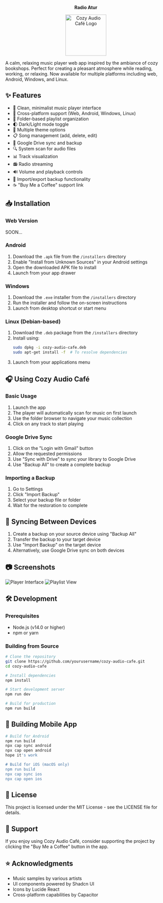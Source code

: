 <p align="center"><b> Radio Atur </b></p>

<p align="center">
  <img src="/public/app-icon-animated.gif" alt="Cozy Audio Café Logo" width="128" height="128" />
</p>

A calm, relaxing music player web app inspired by the ambiance of cozy bookshops. Perfect for creating a pleasant atmosphere while reading, working, or relaxing. Now available for multiple platforms including web, Android, Windows, and Linux.

## ✨ Features

- 🎵 Clean, minimalist music player interface
- 📱 Cross-platform support (Web, Android, Windows, Linux)
- 📁 Folder-based playlist organization
- 🌓 Dark/Light mode toggle
- 🎨 Multiple theme options
- 📋 Song management (add, delete, edit)
- 🔄 Google Drive sync and backup
- 🔍 System scan for audio files
- 📊 Track visualization
- 📻 Radio streaming
- 🔊 Volume and playback controls
- 💾 Import/export backup functionality
- ☕ "Buy Me a Coffee" support link

## 📥 Installation

### Web Version
SOON...

### Android
1. Download the `.apk` file from the `/installers` directory
2. Enable "Install from Unknown Sources" in your Android settings
3. Open the downloaded APK file to install
4. Launch from your app drawer

### Windows
1. Download the `.exe` installer from the `/installers` directory
2. Run the installer and follow the on-screen instructions
3. Launch from desktop shortcut or start menu

### Linux (Debian-based)
1. Download the `.deb` package from the `/installers` directory
2. Install using:
   ```bash
   sudo dpkg -i cozy-audio-cafe.deb
   sudo apt-get install -f  # To resolve dependencies
   ```
3. Launch from your applications menu

## 🎧 Using Cozy Audio Café

### Basic Usage
1. Launch the app
2. The player will automatically scan for music on first launch
3. Use the folder browser to navigate your music collection
4. Click on any track to start playing

### Google Drive Sync
1. Click on the "Login with Gmail" button
2. Allow the requested permissions
3. Use "Sync with Drive" to sync your library to Google Drive
4. Use "Backup All" to create a complete backup

### Importing a Backup
1. Go to Settings
2. Click "Import Backup"
3. Select your backup file or folder
4. Wait for the restoration to complete

## 🔄 Syncing Between Devices

1. Create a backup on your source device using "Backup All"
2. Transfer the backup to your target device
3. Use "Import Backup" on the target device
4. Alternatively, use Google Drive sync on both devices

## 📷 Screenshots

![Player Interface](https://images.unsplash.com/photo-1514525253161-7a46d19cd819?w=400)
![Playlist View](https://images.unsplash.com/photo-1514525253161-7a46d19cd819?w=400)

## 🛠️ Development

### Prerequisites
- Node.js (v14.0 or higher)
- npm or yarn

### Building from Source
```bash
# Clone the repository
git clone https://github.com/yourusername/cozy-audio-cafe.git
cd cozy-audio-cafe

# Install dependencies
npm install

# Start development server
npm run dev

# Build for production
npm run build
```

## 📱 Building Mobile App
```bash
# Build for Android
npm run build
npx cap sync android
npx cap open android
hope it's work

# Build for iOS (macOS only)
npm run build
npx cap sync ios
npx cap open ios
```

## 📃 License

This project is licensed under the MIT License - see the LICENSE file for details.

## 💖 Support

If you enjoy using Cozy Audio Café, consider supporting the project by clicking the "Buy Me a Coffee" button in the app.

## ⭐️ Acknowledgments

- Music samples by various artists
- UI components powered by Shadcn UI
- Icons by Lucide React
- Cross-platform capabilities by Capacitor
